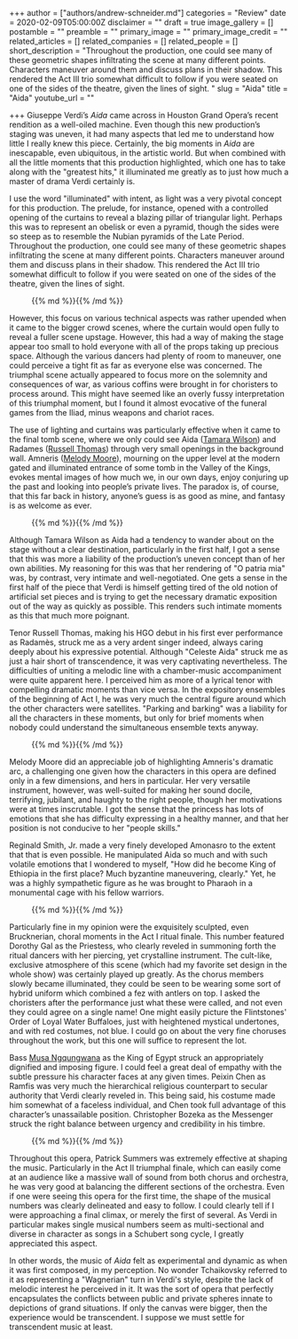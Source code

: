 +++
author = ["authors/andrew-schneider.md"]
categories = "Review"
date = 2020-02-09T05:00:00Z
disclaimer = ""
draft = true
image_gallery = []
postamble = ""
preamble = ""
primary_image = ""
primary_image_credit = ""
related_articles = []
related_companies = []
related_people = []
short_description = "Throughout the production, one could see many of these geometric shapes infiltrating the scene at many different points. Characters maneuver around them and discuss plans in their shadow. This rendered the Act III trio somewhat difficult to follow if you were seated on one of the sides of the theatre, given the lines of sight. "
slug = "Aida"
title = "Aida"
youtube_url = ""

+++
Giuseppe Verdi’s _Aida_ came across in Houston Grand Opera’s recent rendition as a well-oiled machine. Even though this new production’s staging was uneven, it had many aspects that led me to understand how little I really knew this piece. Certainly, the big moments in _Aida_ are inescapable, even ubiquitous, in the artistic world. But when combined with all the little moments that this production highlighted, which one has to take along with the "greatest hits," it illuminated me greatly as to just how much a master of drama Verdi certainly is.

I use the word "illuminated" with intent, as light was a very pivotal concept for this production. The prelude, for instance, opened with a controlled opening of the curtains to reveal a blazing pillar of triangular light. Perhaps this was to represent an obelisk or even a pyramid, though the sides were so steep as to resemble the Nubian pyramids of the Late Period. Throughout the production, one could see many of these geometric shapes infiltrating the scene at many different points. Characters maneuver around them and discuss plans in their shadow. This rendered the Act III trio somewhat difficult to follow if you were seated on one of the sides of the theatre, given the lines of sight. 

<figure data-type="image">{{% md %}}{{% /md %}}

<figcaption></figcaption>

</figure>

However, this focus on various technical aspects was rather upended when it came to the bigger crowd scenes, where the curtain would open fully to reveal a fuller scene upstage. However, this had a way of making the stage appear too small to hold everyone with all of the props taking up precious space. Although the various dancers had plenty of room to maneuver, one could perceive a tight fit as far as everyone else was concerned. The triumphal scene actually appeared to focus more on the solemnity and consequences of war, as various coffins were brought in for choristers to process around. This might have seemed like an overly fussy interpretation of this triumphal moment, but I found it almost evocative of the funeral games from the Iliad, minus weapons and chariot races.

The use of lighting and curtains was particularly effective when it came to the final tomb scene, where we only could see Aida ([Tamara Wilson](/scene/people/tamara-wilson/)) and Radames ([Russell Thomas](/talking-with-singers-russell-thomas/)) through very small openings in the background wall. Amneris ([Melody Moore](/scene/people/melody-moore/)), mourning on the upper level at the modern gated and illuminated entrance of some tomb in the Valley of the Kings, evokes mental images of how much we, in our own days, enjoy conjuring up the past and looking into people’s private lives. The paradox is, of course, that this far back in history, anyone’s guess is as good as mine, and fantasy is as welcome as ever.

<figure data-type="image">{{% md %}}{{% /md %}}

<figcaption></figcaption>

</figure>

Although Tamara Wilson as Aida had a tendency to wander about on the stage without a clear destination, particularly in the first half, I got a sense that this was more a liability of the production’s uneven concept than of her own abilities. My reasoning for this was that her rendering of "O patria mia" was, by contrast, very intimate and well-negotiated. One gets a sense in the first half of the piece that Verdi is himself getting tired of the old notion of artificial set pieces and is trying to get the necessary dramatic exposition out of the way as quickly as possible. This renders such intimate moments as this that much more poignant.

Tenor Russell Thomas, making his HGO debut in his first ever performance as Radamès, struck me as a very ardent singer indeed, always caring deeply about his expressive potential. Although "Celeste Aida" struck me as just a hair short of transcendence, it was very captivating nevertheless. The difficulties of uniting a melodic line with a chamber-music accompaniment were quite apparent here. I perceived him as more of a lyrical tenor with compelling dramatic moments than vice versa. In the expository ensembles of the beginning of Act I, he was very much the central figure around which the other characters were satellites. "Parking and barking" was a liability for all the characters in these moments, but only for brief moments when nobody could understand the simultaneous ensemble texts anyway.

<figure data-type="image">{{% md %}}{{% /md %}}

<figcaption></figcaption>

</figure>

Melody Moore did an appreciable job of highlighting Amneris's dramatic arc, a challenging one given how the characters in this opera are defined only in a few dimensions, and hers in particular. Her very versatile instrument, however, was well-suited for making her sound docile, terrifying, jubilant, and haughty to the right people, though her motivations were at times inscrutable. I got the sense that the princess has lots of emotions that she has difficulty expressing in a healthy manner, and that her position is not conducive to her "people skills."

Reginald Smith, Jr. made a very finely developed Amonasro to the extent that that is even possible. He manipulated Aida so much and with such volatile emotions that I wondered to myself, "How did he become King of Ethiopia in the first place? Much byzantine maneuvering, clearly." Yet, he was a highly sympathetic figure as he was brought to Pharaoh in a monumental cage with his fellow warriors.

<figure data-type="image">{{% md %}}{{% /md %}}

<figcaption></figcaption>

</figure>

Particularly fine in my opinion were the exquisitely sculpted, even Brucknerian, choral moments in the Act I ritual finale. This number featured Dorothy Gal as the Priestess, who clearly reveled in summoning forth the ritual dancers with her piercing, yet crystalline instrument. The cult-like, exclusive atmosphere of this scene (which had my favorite set design in the whole show) was certainly played up greatly. As the chorus members slowly became illuminated, they could be seen to be wearing some sort of hybrid uniform which combined a fez with antlers on top. I asked the choristers after the performance just what these were called, and not even they could agree on a single name! One might easily picture the Flintstones' Order of Loyal Water Buffaloes, just with heightened mystical undertones, and with red costumes, not blue. I could go on about the very fine choruses throughout the work, but this one will suffice to represent the lot.

Bass [Musa Ngqungwana](/scene/people/musa-ngqungwana/) as the King of Egypt struck an appropriately dignified and imposing figure. I could feel a great deal of empathy with the subtle pressure his character faces at any given times. Peixin Chen as Ramfis was very much the hierarchical religious counterpart to secular authority that Verdi clearly reveled in. This being said, his costume made him somewhat of a faceless individual, and Chen took full advantage of this character’s unassailable position. Christopher Bozeka as the Messenger struck the right balance between urgency and credibility in his timbre.

<figure data-type="image">{{% md %}}{{% /md %}}

<figcaption></figcaption>

</figure>

Throughout this opera, Patrick Summers was extremely effective at shaping the music. Particularly in the Act II triumphal finale, which can easily come at an audience like a massive wall of sound from both chorus and orchestra, he was very good at balancing the different sections of the orchestra. Even if one were seeing this opera for the first time, the shape of the musical numbers was clearly delineated and easy to follow. I could clearly tell if I were approaching a final climax, or merely the first of several. As Verdi in particular makes single musical numbers seem as multi-sectional and diverse in character as songs in a Schubert song cycle, I greatly appreciated this aspect. 

In other words, the music of _Aida_ felt as experimental and dynamic as when it was first composed, in my perception. No wonder Tchaikovsky referred to it as representing a "Wagnerian" turn in Verdi's style, despite the lack of melodic interest he perceived in it. It was the sort of opera that perfectly encapsulates the conflicts between public and private spheres innate to depictions of grand situations. If only the canvas were bigger, then the experience would be transcendent. I suppose we must settle for transcendent music at least.